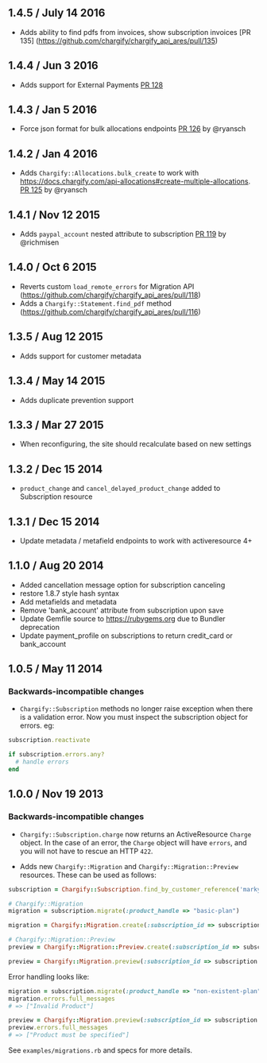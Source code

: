 ## 1.4.5 / July 14 2016

* Adds ability to find pdfs from invoices, show subscription invoices [PR 135] (https://github.com/chargify/chargify_api_ares/pull/135)


## 1.4.4 / Jun 3 2016

* Adds support for External Payments [PR 128](https://github.com/chargify/chargify_api_ares/pull/128)

## 1.4.3 / Jan 5 2016

* Force json format for bulk allocations endpoints [PR 126](https://github.com/chargify/chargify_api_ares/pull/126) by @ryansch

## 1.4.2 / Jan 4 2016

* Adds `Chargify::Allocations.bulk_create` to work with https://docs.chargify.com/api-allocations#create-multiple-allocations. [PR 125](https://github.com/chargify/chargify_api_ares/pull/125) by @ryansch

## 1.4.1 / Nov 12 2015

* Adds `paypal_account` nested attribute to subscription [PR 119](https://github.com/chargify/chargify_api_ares/pull/119) by @richmisen

## 1.4.0 / Oct 6 2015

* Reverts custom `load_remote_errors` for Migration API (https://github.com/chargify/chargify_api_ares/pull/118)
* Adds a `Chargify::Statement.find_pdf` method (https://github.com/chargify/chargify_api_ares/pull/116)

## 1.3.5 / Aug 12 2015

* Adds support for customer metadata

## 1.3.4 / May 14 2015

* Adds duplicate prevention support

## 1.3.3 / Mar 27 2015

* When reconfiguring, the site should recalculate based on new settings

## 1.3.2 / Dec 15 2014

* `product_change` and `cancel_delayed_product_change` added to Subscription
  resource

## 1.3.1 / Dec 15 2014

* Update metadata / metafield endpoints to work with activeresource 4+

## 1.1.0 / Aug 20 2014

* Added cancellation message option for subscription canceling
* restore 1.8.7 style hash syntax
* Add metafields and metadata
* Remove 'bank\_account' attribute from subscription upon save
* Update Gemfile source to https://rubygems.org due to Bundler deprecation
* Update payment\_profile on subscriptions to return credit\_card or bank\_account

## 1.0.5 / May 11 2014

### Backwards-incompatible changes
* `Chargify::Subscription` methods no longer raise exception when there is a validation error. Now you must inspect the subscription object for errors. eg:

```ruby
subscription.reactivate

if subscription.errors.any?
  # handle errors
end
```

## 1.0.0 / Nov 19 2013

### Backwards-incompatible changes
* `Chargify::Subscription.charge` now returns an ActiveResource `Charge` object. In the case of an error, the `Charge` object will have `errors`, and you will not have to rescue an HTTP `422`.

* Adds new `Chargify::Migration` and `Chargify::Migration::Preview` resources. These can be used as follows:

```ruby
subscription = Chargify::Subscription.find_by_customer_reference('marky-mark')

# Chargify::Migration
migration = subscription.migrate(:product_handle => "basic-plan")

migration = Chargify::Migration.create(:subscription_id => subscription.id, :product_handle => "basic-plan")

# Chargify::Migration::Preview
preview = Chargify::Migration::Preview.create(:subscription_id => subscription.id, :product_handle => "basic-plan")

preview = Chargify::Migration.preview(:subscription_id => subscription.id, :product_handle => "basic-plan")
```

Error handling looks like:

```ruby
migration = subscription.migrate(:product_handle => "non-existent-plan")
migration.errors.full_messages
# => ["Invalid Product"]

preview = Chargify::Migration.preview(:subscription_id => subscription.id, :product_handle => "non-existent-plan")
preview.errors.full_messages
# => ["Product must be specified"]
```

See `examples/migrations.rb` and specs for more details.
